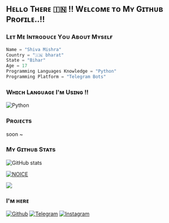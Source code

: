 ## Hᴇʟʟᴏ Tʜᴇʀᴇ 🇮🇳 !! Wᴇʟᴄᴏᴍᴇ ᴛᴏ Mʏ Gɪᴛʜᴜʙ Pʀᴏғɪʟᴇ..!!

### Lᴇᴛ Mᴇ Iɴᴛʀᴏᴅᴜᴄᴇ Yᴏᴜ Aʙᴏᴜᴛ Mʏsᴇʟғ 
```python
Name = "Shiva Mishra"
Country = "🇮🇳 bharat"
State = "Bihar"
Age = 17
Programming Languages Knowledge = "Python"
Programming Platform = "Telegram Bots"
```

### Wʜɪᴄʜ Lᴀɴɢᴜᴀɢᴇ I'ᴍ Usɪɴɢ !!

![Python](https://img.shields.io/badge/Python-3776AB?style=for-the-badge&logo=python&logoColor=white)

### Pʀᴏᴊᴇᴄᴛs
soon ~


### Mʏ Gɪᴛʜᴜʙ Sᴛᴀᴛs
![ GitHub stats](https://github-readme-stats.vercel.app/api?username=BtwShivaMishra&show_icons=true&theme=radical)

[![NOICE](https://github-readme-stats.vercel.app/api/top-langs/?username=BtwShivaMishra&layout=compact&theme=midnight-purple&hide=Css)](https://github.com/BtwShivaMishra)

![](https://visitor-badge.laobi.icu/badge?page_id=BtwShivaMishra)

### I'ᴍ ʜᴇʀᴇ 
[![Github](https://img.shields.io/badge/-Github-181717?style=for-the-badge&logo=Github&logoColor=white)](https://github.com/BtwShivaMishra)
[![Telegram](https://img.shields.io/badge/Telegram-2CA5E0?style=for-the-badge&logo=telegram&logoColor=white)](https://telegram.me/BtwShivaMishra)
[![Instagram](https://img.shields.io/badge/Instagram?style=for-the-badge&logo=Instagram&logoColor=orange)](https://instagram.com/BtwShivaMishra)
